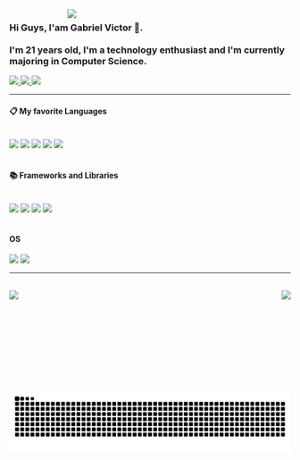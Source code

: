 
<img src="https://raw.githubusercontent.com/MicaelliMedeiros/micaellimedeiros/master/image/computer-illustration.png" min-width="400px" max-width="400px" width="400px" align="right">

<h3 align="left"> 
   Hi Guys, I'am Gabriel Victor 👋</strong>.<br/>
  <br/>
  I'm 21 years old, I'm a technology enthusiast and I'm currently majoring in Computer Science.
</h3>
 
  <a href ="https://www.linkedin.com/in/gabriel-victor-a8b6a0206/"  >
    <img   height="25px" src="https://img.shields.io/badge/linkedin-%230077B5.svg?style=for-the-badge&logo=linkedin&logoColor=white"/>
  </a>

   <a href ="https://www.instagram.com/gvictorbf/"  >
    <img   height="25px" src="https://img.shields.io/badge/Instagram-%23E4405F.svg?style=for-the-badge&logo=Instagram&logoColor=white"/>
  </a>

<a href ="https://www.reddit.com/user/GabrielHidaN/" >
    <img   height="25px" src="https://img.shields.io/badge/Reddit-FF4500?style=for-the-badge&logo=reddit&logoColor=white"/>
  </a>
  
</p>

<div>
  <hr>
<h4>📋  My favorite Languages</h4>
<div>
  <br>
  <img   height="25px" src="https://img.shields.io/badge/html5-%23E34F26.svg?style=for-the-badge&logo=html5&logoColor=white"/> 
  <img   height="25px" src="https://img.shields.io/badge/css3-%231572B6.svg?style=for-the-badge&logo=css3&logoColor=white"/>
  <img   height="25px" src="https://img.shields.io/badge/python-3670A0?style=for-the-badge&logo=python&logoColor=ffdd54"/>
  <img   height="25px" src="https://img.shields.io/badge/javascript-%23323330.svg?style=for-the-badge&logo=javascript&logoColor=%23F7DF1E"/>
  <img height="25px" src="https://img.shields.io/badge/java-%23ED8B00.svg?style=for-the-badge&logo=openjdk&logoColor=white"/>
</div>

</div>
<br>

<div>
<h4>📚 Frameworks and Libraries</h4> 
  <div>
    <br>
    <img   height="25px" src="https://img.shields.io/badge/bootstrap-%238511FA.svg?style=for-the-badge&logo=bootstrap&logoColor=whit"/>
    <img   height="25px" src="https://img.shields.io/badge/django-%23092E20.svg?style=for-the-badge&logo=django&logoColor=white"/>
    <img   height="25px" src="https://img.shields.io/badge/react-%2320232a.svg?style=for-the-badge&logo=react&logoColor=%2361DAFB"/>
    <img  height="25px" src="https://img.shields.io/badge/spring-%236DB33F.svg?style=for-the-badge&logo=spring&logoColor=white"/>
  </div>
</div>
<br>

<div>
<h4>OS</h4>
  <div>
    <img   height="25px" src="https://img.shields.io/badge/Windows-0078D6?style=for-the-badge&logo=windows&logoColor=white"/>
    <img   height="25px" src="https://img.shields.io/badge/Linux-FCC624?style=for-the-badge&logo=linux&logoColor=black"/>
  </div>
</div>

<hr>


<div>
  <br>
  <img  height="180em" src="https://github-readme-stats.vercel.app/api?username=GabrielHidaN&show_icons=true&theme=highcontrast&include_all_commits=true&count_private=true"/>
  <img align="right" height="180em" src="https://github-readme-stats.vercel.app/api/top-langs/?username=GabrielHidaN&layout=compact&langs_count=16&theme=merko"/>
</div>

<br>
<picture>
  <source media="(prefers-color-scheme: dark)" srcset="https://raw.githubusercontent.com/Alyah12/Alyah12/output/github-contribution-grid-snake-dark.svg">
  <source media="(prefers-color-scheme: light)" srcset="https://raw.githubusercontent.com/Alyah12/Alyah12/output/github-contribution-grid-snake.svg">
  <img alt="github contribution grid snake animation" src="https://raw.githubusercontent.com/Alyah12/Alyah12/output/github-contribution-grid-snake.svg">
</picture>
<br><br>




